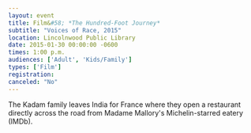 ```yaml
---
layout: event
title: Film&#58; *The Hundred-Foot Journey*
subtitle: "Voices of Race, 2015"
location: Lincolnwood Public Library
date: 2015-01-30 00:00:00 -0600
times: 1:00 p.m.
audiences: ['Adult', 'Kids/Family']
types: ['Film']
registration: 
canceled: "No"
---
```

The Kadam family leaves India for France where they open a restaurant directly across the road from Madame Mallory's Michelin-starred eatery (IMDb).
